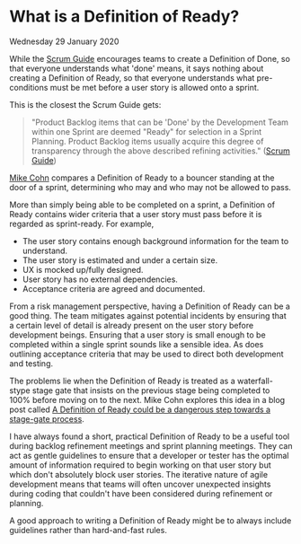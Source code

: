 # What is a Definition of Ready?

Wednesday 29 January 2020

While the [Scrum Guide](https://www.scrumguides.org/scrum-guide.html) encourages teams to create a Definition of Done, so that everyone understands what 'done' means, it says nothing about creating a Definition of Ready, so that everyone understands what pre-conditions must be met before a user story is allowed onto a sprint.

This is the closest the Scrum Guide gets:

> "Product Backlog items that can be 'Done' by the Development Team within one Sprint are deemed "Ready" for selection in a Sprint Planning. Product Backlog items usually acquire this degree of transparency through the above described refining activities." ([Scrum Guide](https://www.scrumguides.org/scrum-guide.html))

[Mike Cohn](https://www.mountaingoatsoftware.com/blog/the-dangers-of-a-definition-of-ready) compares a Definition of Ready to a bouncer standing at the door of a sprint, determining who may and who may not be allowed to pass.

More than simply being able to be completed on a sprint, a Definition of Ready contains wider criteria that a user story must pass before it is regarded as sprint-ready. For example,

* The user story contains enough background information for the team to understand.
* The user story is estimated and under a certain size.
* UX is mocked up/fully designed.
* User story has no external dependencies.
* Acceptance criteria are agreed and documented.

From a risk management perspective, having a Definition of Ready can be a good thing. The team mitigates against potential incidents by ensuring that a certain level of detail is already present on the user story before development beings. Ensuring that a user story is small enough to be completed within a single sprint sounds like a sensible idea. As does outlining acceptance criteria that may be used to direct both development and testing.

The problems lie when the Definition of Ready is treated as a waterfall-stype stage gate that insists on the previous stage being completed to 100% before moving on to the next. Mike Cohn explores this idea in a blog post called [A Definition of Ready could be a dangerous step towards a stage-gate process](https://www.mountaingoatsoftware.com/blog/the-dangers-of-a-definition-of-ready).

I have always found a short, practical Definition of Ready to be a useful tool during backlog refinement meetings and sprint planning meetings. They can act as gentle guidelines to ensure that a developer or tester has the optimal amount of information required to begin working on that user story but which don't absolutely block user stories. The iterative nature of agile development means that teams will often uncover unexpected insights during coding that couldn't have been considered during refinement or planning.

A good approach to writing a Definition of Ready might be to always include guidelines rather than hard-and-fast rules.